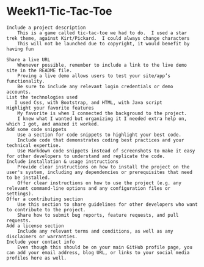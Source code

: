 # Week11-Tic-Tac-Toe
    Include a project description
        This is a game called tic-tac-toe we had to do.  I used a star trek theme, against Kirt/Pickard.  I could always change characters
        This will not be launched due to copyright, it would benefit by having fun
    
    Share a live URL
        Whenever possible, remember to include a link to the live demo site in the README file.
        Proving a live demo allows users to test your site/app’s functionality.
        Be sure to include any relevant login credentials or demo accounts.
    List the technologies used
       I used Css, with Bootstrap, and HTML, with Java script
    Highlight your favorite features
        My favorite is when I connected the background to the project.
        I knew what I wanted but organizing it I needed extra help on, which I got, and amazed it worked.
    Add some code snippets
        Use a section for code snippets to highlight your best code.
        Include code that demonstrates coding best practices and your technical expertise.
        Use Markdown code snippets instead of screenshots to make it easy for other developers to understand and replicate the code.
    Include installation & usage instructions
        Provide clear instructions on how to install the project on the user's system, including any dependencies or prerequisites that need to be installed.
        Offer clear instructions on how to use the project (e.g. any relevant command-line options and any configuration files or settings).
    Offer a contributing section
        Use this section to share guidelines for other developers who want to contribute to the project.
        Share how to submit bug reports, feature requests, and pull requests.
    Add a license section 
        Include any relevant terms and conditions, as well as any disclaimers or warranties.
    Include your contact info
        Even though this should be on your main GitHub profile page, you can add your email address, blog URL, or links to your social media profiles here as well.